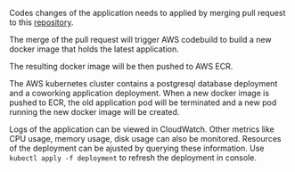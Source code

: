 Codes changes of the application needs to applied by merging pull request to this [repository](https://github.com/cissoidx/cd12355-microservices-aws-kubernetes-project-starter/tree/main).

The merge of the pull request will trigger AWS codebuild to build a new docker image that holds the latest application.

The resulting docker image will be then pushed to AWS ECR.

The AWS kubernetes cluster contains a postgresql database deployment and a coworking application deployment. When a new docker image is pushed to ECR, the old application pod will be terminated and a new pod running the new docker image will be created.

Logs of the application can be viewed in CloudWatch. Other metrics like CPU usage, memory usage, disk usage can also be monitored. Resources of the deployment can be ajusted by querying these information. Use `kubectl apply -f deployment` to refresh the deployment in console.
